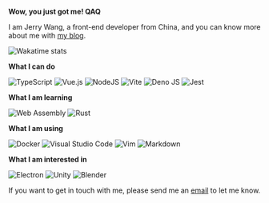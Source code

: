 **Wow, you just got me! QAQ**

I am Jerry Wang, a front-end developer from China, and you can know more about me with <a href="https://blog.0x-jerry.icu/" target="_blank">my blog</a>.

![Wakatime stats](https://github-readme-stats.vercel.app/api/wakatime?username=0x_jerry&langs_count=3)

**What I can do**

![TypeScript](https://img.shields.io/badge/typescript-%23007ACC.svg?style=for-the-badge&logo=typescript&logoColor=white)
![Vue.js](https://img.shields.io/badge/vuejs-%2335495e.svg?style=for-the-badge&logo=vuedotjs&logoColor=%234FC08D)
![NodeJS](https://img.shields.io/badge/node.js-6DA55F?style=for-the-badge&logo=node.js&logoColor=white)
![Vite](https://img.shields.io/badge/Vite-B73BFE?style=for-the-badge&logo=vite&logoColor=FFD62E)
![Deno JS](https://img.shields.io/badge/deno%20js-000000?style=for-the-badge&logo=deno&logoColor=white)
![Jest](https://img.shields.io/badge/Jest-C21325?style=for-the-badge&logo=jest&logoColor=white)

**What I am learning**

![Web Assembly](https://img.shields.io/badge/WebAssembly-654FF0?style=for-the-badge&logo=WebAssembly&logoColor=white)
![Rust](https://img.shields.io/badge/rust-%23000000.svg?style=for-the-badge&logo=rust&logoColor=white)

**What I am using**

![Docker](https://img.shields.io/badge/docker-%230db7ed.svg?style=for-the-badge&logo=docker&logoColor=white)
![Visual Studio Code](https://img.shields.io/badge/Visual%20Studio%20Code-0078d7.svg?style=for-the-badge&logo=visual-studio-code&logoColor=white)
![Vim](https://img.shields.io/badge/VIM-%2311AB00.svg?&style=for-the-badge&logo=vim&logoColor=white)
![Markdown](https://img.shields.io/badge/Markdown-000000?style=for-the-badge&logo=markdown&logoColor=white)

**What I am interested in**

![Electron](https://img.shields.io/badge/Electron-2B2E3A?style=for-the-badge&logo=electron&logoColor=9FEAF9)
![Unity](https://img.shields.io/badge/Unity-100000?style=for-the-badge&logo=unity&logoColor=white)
![Blender](https://img.shields.io/badge/blender-%23F5792A.svg?style=for-the-badge&logo=blender&logoColor=white)

If you want to get in touch with me, please send me an [email] to let me know.

[blog]: https://blog.0x-jerry.icu/
[github]: https://github.com/0x-jerry
[email]: mailto:x.jerry.wang@gmail.com
